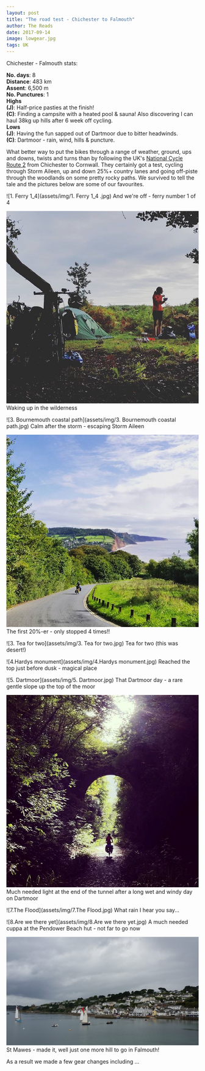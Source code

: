 ```yaml
---
layout: post
title: "The road test - Chichester to Falmouth"
author: The Reads
date: 2017-09-14
image: lowgear.jpg
tags: UK
---
```


Chichester - Falmouth stats:

  **No. days**: 8  
  **Distance**: 483 km  
  **Assent**: 6,500 m  
  **No. Punctures**: 1  
  **Highs**  
  **(J)**: Half-price pasties at the finish!  
  **(C)**: Finding a campsite with a heated pool & sauna! Also discovering I can haul 38kg up hills after 6 week off cycling.  
  **Lows**  
  **(J)**: Having the fun sapped out of Dartmoor due to bitter headwinds.  
  **(C)**: Dartmoor - rain, wind, hills & puncture.  


What better way to put the bikes through a range of weather, ground, ups and downs, twists and turns than by following the UK's [National Cycle Route 2](https://www.sustrans.org.uk/ncn/map/route/route-2) from Chichester to Cornwall. They certainly got a test, cycling through Storm Aileen, up and down 25%+ country lanes and going off-piste through the woodlands on some pretty rocky paths. We survived to tell the tale and the pictures below are some of our favourites.

![1. Ferry 1_4](assets/img/1. Ferry 1_4 .jpg) 
And we're off - ferry number 1 of 4

![Waking](assets/img/goodmorning.jpg)
Waking up in the wilderness

![3. Bournemouth coastal path](assets/img/3. Bournemouth coastal path.jpg)
Calm after the storm - escaping Storm Aileen

![LowGear](assets/img/lowgear.jpg)
The first 20%-er - only stopped 4 times!!

![3. Tea for two](assets/img/3. Tea for two.jpg)
Tea for two (this was desert!)

![4.Hardys monument](assets/img/4.Hardys monument.jpg)
Reached the top just before dusk - magical place

![5. Dartmoor](assets/img/5. Dartmoor.jpg)
That Dartmoor day - a rare gentle slope up the top of the moor

![Tunnel](assets/img/lightattheendofthetunnel.jpg)
Much needed light at the end of the tunnel after a long wet and windy day on Dartmoor

![7.The Flood](assets/img/7.The Flood.jpg)
What rain I hear you say...

![8.Are we there yet](assets/img/8.Are we there yet.jpg)
A much needed cuppa at the Pendower Beach hut - not far to go now

![8. St Mawes](assets/img/8.StMawes.jpg)
St Mawes - made it, well just one more hill to go in Falmouth!

  As a result we made a few gear changes including ...

